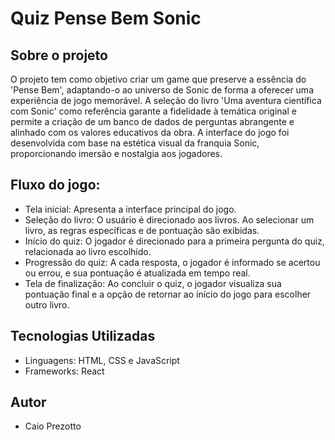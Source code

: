 # Quiz Pense Bem Sonic

## Sobre o projeto
O projeto tem como objetivo criar um game que preserve a essência do 'Pense Bem', adaptando-o ao universo de Sonic de forma a oferecer uma experiência de jogo memorável. A seleção do livro 'Uma aventura científica com Sonic' como referência garante a fidelidade à temática original e permite a criação de um banco de dados de perguntas abrangente e alinhado com os valores educativos da obra. A interface do jogo foi desenvolvida com base na estética visual da franquia Sonic, proporcionando imersão e nostalgia aos jogadores.

## Fluxo do jogo:
- Tela inicial: Apresenta a interface principal do jogo.
- Seleção do livro: O usuário é direcionado aos livros. Ao selecionar um livro, as regras específicas e de pontuação são exibidas.
- Início do quiz: O jogador é direcionado para a primeira pergunta do quiz, relacionada ao livro escolhido.
- Progressão do quiz: A cada resposta, o jogador é informado se acertou ou errou, e sua pontuação é atualizada em tempo real.
- Tela de finalização: Ao concluir o quiz, o jogador visualiza sua pontuação final e a opção de retornar ao início do jogo para escolher outro livro.


## Tecnologias Utilizadas
* Linguagens: HTML, CSS e JavaScript
* Frameworks: React
  
## Autor
* Caio Prezotto
